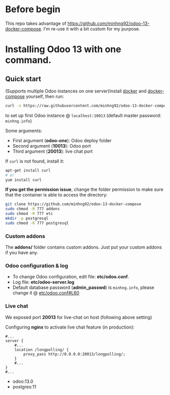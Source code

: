# Before begin
This repo takes advantage of https://github.com/minhng92/odoo-13-docker-compose. I'm re-use it with a bit custom for my purpose.
# Installing Odoo 13 with one command.

## Quick start
(Supports multiple Odoo instances on one server)Install [docker](https://docs.docker.com/get-docker/) and [docker-compose](https://docs.docker.com/compose/install/) yourself, then run:
```bash
curl -s https://raw.githubusercontent.com/minhng92/odoo-13-docker-compose/master/run.sh | sudo bash -s odoo-o
```

to set up first Odoo instance @ `localhost:10013` (default master password: `minhng.info`)

Some arguments:

-   First argument (**odoo-one**): Odoo deploy folder
-   Second argument (**10013**): Odoo port
-   Third argument (**20013**): live chat port

If `curl` is not found, install it:
```bash
apt-get install curl
# or
yum install curl
```

**If you get the permission issue**, change the folder permission to make sure that the container is able to access the directory:

```bash
git clone https://github.com/minhng92/odoo-13-docker-compose
sudo chmod -R 777 addons
sudo chmod -R 777 etc
mkdir -p postgresql
sudo chmod -R 777 postgresql
```

### Custom addons

The  **addons/**  folder contains custom addons. Just put your custom addons if you have any.

### Odoo configuration & log

-   To change Odoo configuration, edit file:  **etc/odoo.conf**.
-   Log file:  **etc/odoo-server.log**
-   Default database password (**admin_passwd**) is  `minhng.info`, please change it @  [etc/odoo.conf#L60](https://github.com/minhng92/odoo-13-docker-compose/blob/master/etc/odoo.conf#L60)

### Live chat

We exposed port  **20013**  for live-chat on host (following above setting)

Configuring  **nginx**  to activate live chat feature (in production):

```apacheconf
#...
server {
    #...
    location /longpolling/ {
        proxy_pass http://0.0.0.0:20013/longpolling/;
    }
    #...
}
#...
```

-   odoo:13.0
-   postgres:11